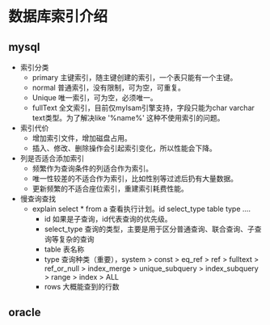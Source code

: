 # 数据库索引介绍
## mysql
+ 索引分类
   + primary 主键索引，随主键创建的索引，一个表只能有一个主键。
   + normal 普通索引，没有限制，可为空，可重复。
   + Unique 唯一索引，可为空，必须唯一。
   + fullText 全文索引，目前仅myIsam引擎支持，字段只能为char varchar text类型。为了解决like '%name%' 这种不使用索引的问题。
+ 索引代价
   + 增加索引文件，增加磁盘占用。
   + 插入、修改、删除操作会引起索引变化，所以性能会下降。
+ 列是否适合添加索引
   + 频繁作为查询条件的列适合作为索引。
   + 唯一性较差的不适合作为索引，比如性别等过滤后扔有大量数据。
   + 更新频繁的不适合座位索引，重建索引耗费性能。
+ 慢查询查找
   + explain select * from a 查看执行计划。id select_type table type ....
      + id 如果是子查询，id代表查询的优先级。
      + select_type 查询的类型，主要是用于区分普通查询、联合查询、子查询等复杂的查询
      + table 表名称
      + type 查询种类（重要），system > const > eq_ref > ref > fulltext > ref_or_null > index_merge > unique_subquery > index_subquery > range > index > ALL
      + rows 大概能查到的行数
## oracle

